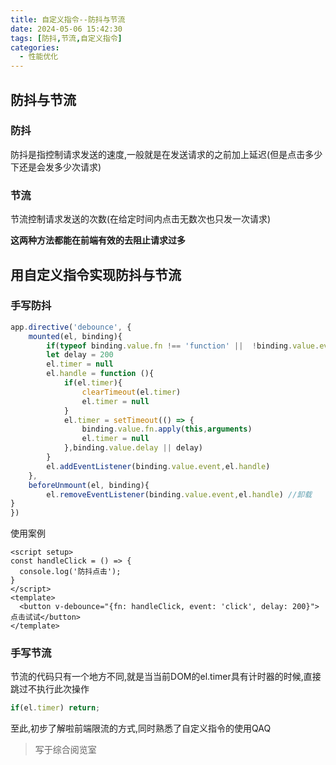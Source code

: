 ```yaml
---
title: 自定义指令--防抖与节流
date: 2024-05-06 15:42:30
tags: [防抖,节流,自定义指令]
categories:
  - 性能优化
---
```



## 防抖与节流

<!--more-->

### 防抖
防抖是指控制请求发送的速度,一般就是在发送请求的之前加上延迟(但是点击多少下还是会发多少次请求)

### 节流
节流控制请求发送的次数(在给定时间内点击无数次也只发一次请求)

**这两种方法都能在前端有效的去阻止请求过多**

## 用自定义指令实现防抖与节流

### 手写防抖

```typescript
app.directive('debounce', {
    mounted(el, binding){
        if(typeof binding.value.fn !== 'function' ||  !binding.value.event) return;
        let delay = 200
        el.timer = null
        el.handle = function (){
            if(el.timer){
                clearTimeout(el.timer)
                el.timer = null
            }
            el.timer = setTimeout(() => {
                binding.value.fn.apply(this,arguments)
                el.timer = null
            },binding.value.delay || delay)
        }
        el.addEventListener(binding.value.event,el.handle)
    },
    beforeUnmount(el, binding){
        el.removeEventListener(binding.value.event,el.handle) //卸载
}
})

```

使用案例
```vue
<script setup>
const handleClick = () => {
  console.log('防抖点击');
}
</script>
<template>
  <button v-debounce="{fn: handleClick, event: 'click', delay: 200}">点击试试</button>
</template>

```

### 手写节流
节流的代码只有一个地方不同,就是当当前DOM的el.timer具有计时器的时候,直接跳过不执行此次操作
```typescript
if(el.timer) return;
```

至此,初步了解啦前端限流的方式,同时熟悉了自定义指令的使用QAQ

>写于综合阅览室


